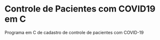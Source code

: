 # Controle de Pacientes com COVID19 em C

Programa em C de cadastro de controle de pacientes com COVID-19
